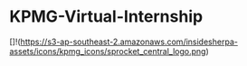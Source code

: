 # KPMG-Virtual-Internship

[]!(https://s3-ap-southeast-2.amazonaws.com/insidesherpa-assets/icons/kpmg_icons/sprocket_central_logo.png)
